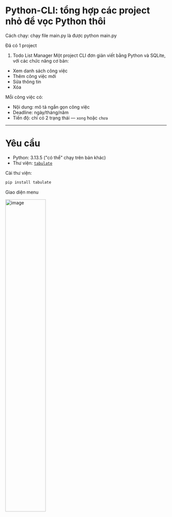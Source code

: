 # Python-CLI: tổng hợp các project nhỏ để vọc Python thôi

Cách chạy: chạy file main.py là được 
python main.py

Đã có 1 project

1. Todo List Manager
Một project CLI đơn giản viết bằng Python và SQLite, với các chức năng cơ bản:
- Xem danh sách công việc
- Thêm công việc mới
- Sửa thông tin
- Xóa

Mỗi công việc có:
- Nội dung: mô tả ngắn gọn công việc
- Deadline: ngày/tháng/năm
- Tiến độ: chỉ có 2 trạng thái — `xong` hoặc `chưa`

---

# Yêu cầu
- Python: 3.13.5 ("có thể" chạy trên bản khác)
- Thư viện: [`tabulate`](https://pypi.org/project/tabulate/)

Cài thư viện:
```bash
pip install tabulate
```

Giao diện menu

<img width=50% alt="image" src="https://github.com/user-attachments/assets/c4adb1c5-7eca-46ff-becf-acacef1d275f" />
